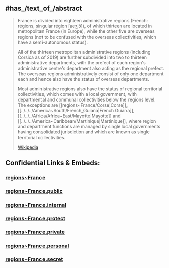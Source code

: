 
## #has_/text_of_/abstract 

> France is divided into eighteen administrative regions 
> (French: régions, singular région [ʁeʒjɔ̃]), 
> of which thirteen are located in metropolitan France (in Europe), 
> while the other five are overseas regions 
> (not to be confused with the overseas collectivities, 
> which have a semi-autonomous status).
>
> All of the thirteen metropolitan administrative regions (including Corsica as of 2019) 
> are further subdivided into two to thirteen administrative departments, 
> with the prefect of each region's administrative centre's department 
> also acting as the regional prefect. 
> The overseas regions administratively consist of only one department each 
> and hence also have the status of overseas departments.
>
> Most administrative regions also have the status of regional territorial collectivities, 
> which comes with a local government, 
> with departmental and communal collectivities below the regions level. 
> The exceptions are [[regions~France/Corse|Corse]], [[../../../America~South/French_Guiana|French Guiana]], [[../../../Africa/Africa~East/Mayotte|Mayotte]] and [[../../../America~Caribbean/Martinique|Martinique]], 
> where region and department functions are managed by single local governments 
> having consolidated jurisdiction and which are known as single territorial collectivities.
>
> [Wikipedia](https://en.wikipedia.org/wiki/Regions%20of%20France)


## Confidential Links & Embeds: 

### [regions~France](/_Standards/Earth/Continent/Europe/Europe~West/France/regions~France.md) 

### [regions~France.public](/_public/Earth/Continent/Europe/Europe~West/France/regions~France.public.md) 

### [regions~France.internal](/_internal/Earth/Continent/Europe/Europe~West/France/regions~France.internal.md) 

### [regions~France.protect](/_protect/Earth/Continent/Europe/Europe~West/France/regions~France.protect.md) 

### [regions~France.private](/_private/Earth/Continent/Europe/Europe~West/France/regions~France.private.md) 

### [regions~France.personal](/_personal/Earth/Continent/Europe/Europe~West/France/regions~France.personal.md) 

### [regions~France.secret](/_secret/Earth/Continent/Europe/Europe~West/France/regions~France.secret.md)

